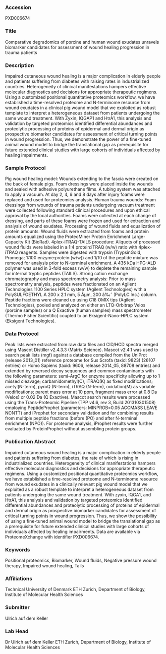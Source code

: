 ### Accession
PXD006674

### Title
Comparative degradomics of porcine and human wound exudates unravels biomarker candidates for assessment of wound healing progression in trauma patients

### Description
Impaired cutaneous wound healing is a major complication in elderly people and patients suffering from diabetes with raising rates in industrialized countries. Heterogeneity of clinical manifestations hampers effective molecular diagnostics and decisions for appropriate therapeutic regimens. Using a customized positional quantitative proteomics workflow, we have established a time-resolved proteome and N-terminome resource from wound exudates in a clinical pig wound model that we exploited as robust template to interpret a heterogeneous dataset from patients undergoing the same wound treatment. With Zyxin, IQGAP1 and HtrA1, this analysis and validation by targeted proteomics identified differential abundances and proteolytic processing of proteins of epidermal and dermal origin as prospective biomarker candidates for assessment of critical turning points in wound progression. Thus, we demonstrate the power of a fine-tuned animal wound model to bridge the translational gap as prerequisite for future extended clinical studies with large cohorts of individuals affected by healing impairments.

### Sample Protocol
Pig wound healing model: Wounds extending to the fascia were created on the back of female pigs. Foam dressings were placed inside the wounds and sealed with adhesive polyurethane films. A tubing system was attached to apply a vacuum. At day 2, 4, 6 and 8 days after injury foams were replaced and used for proteomics analysis. Human trauma wounds: Foam dressings from wounds of trauma patients undergoing vacuum treatment were collected following standard clinical procedures and upon ethical approval by the local authorities. Foams were collected at each change of dressing, and parts of these foams were frozen and used for extraction and analysis of wound exudates. Processing of wound fluids and equalization of protein amounts: Wound fluids were extracted from foams and protein amounts equalized using the ProteoMiner Protein Enrichment Large-Capacity Kit (BioRad). 4plex-iTRAQ-TAILS procedure: Aliquots of processed wound fluids were labeled in a 1:4 protein:iTRAQ (w/w) ratio with 4plex-iTRAQ reagents. Samples were digested with trypsin (TrypsinGold, Promega; 1:100 enzyme:protein (w/w)) and 1/10 of the peptide mixture was removed for analysis prior to N-terminal enrichment. A 435 kDa HPG-ALD polymer was used in 3-fold excess (w/w) to deplete the remaining sample for internal tryptic peptides (TAILS). Strong cation exchange chromatography and mass spectrometry analysis: Prior to mass spectrometry analysis, peptides were fractionated on an Agilent Technologies 1100 Series HPLC system (Agilent Technologies) with a PolySULFOETHYL A 200 x 2.1 mm, 5 Âµm, 200 â‰ˆ (PolyLC Inc.) column. Peptide fractions were cleaned up using C18 OMIX tips (Agilent Technologies), pooled and analyzed on either an LTQ-Orbitrap Velos (porcine samples) or a Q Exactive (human samples) mass spectrometer (Thermo Fisher Scientific) coupled to an Eksigent-Nano-HPLC system (Eksigent Technologies).

### Data Protocol
Peak lists were extracted from raw data files and CID/HCD spectra merged using Mascot Distiller v2.4.3.3 (Matrix Science). Mascot v2.4.1 was used to search peak lists (mgf) against a database compiled from the UniProt (release 2013_01) reference proteome for Sus Scrofa (taxid: 9823) (26107 entries) or Homo Sapiens (taxid: 9606, release 2014_05, 88708 entries) and extended by reversed decoy sequences and common contaminants with the following parameters: semi-ArgC for enzyme specificity allowing up to 1 missed cleavage; carbamidomethyl(C), iTRAQ(K) as fixed modifications; acetyl(N-term), pyroQ (N-term), iTRAQ (N-term), oxidation(M) as variable modifications; parent mass error at 10 ppm, fragment mass error at 0.8 Da (Velos) or 0.02 Da (Q Exactive). Mascot search results were processed using the Trans-Proteomic Pipeline (TPP v4.6, rev 3, Build 201310301508) employing PeptideProphet (parameters: MINPROB=0.05 ACCMASS LEAVE NONTT) and iProphet for secondary validation and for combining results from multiple peptide fractions (before (PO) and after N-terminal enrichment (NPO)). For proteome analysis, iProphet results were further evaluated by ProteinProphet without assembling protein groups.

### Publication Abstract
Impaired cutaneous wound healing is a major complication in elderly people and patients suffering from diabetes, the rate of which is rising in industrialized countries. Heterogeneity of clinical manifestations hampers effective molecular diagnostics and decisions for appropriate therapeutic regimens. Using a customized positional quantitative proteomics workflow, we have established a time-resolved proteome and N-terminome resource from wound exudates in a clinically relevant pig wound model that we exploited as a robust template to interpret a heterogeneous dataset from patients undergoing the same wound treatment. With zyxin, IQGA1, and HtrA1, this analysis and validation by targeted proteomics identified differential abundances and proteolytic processing of proteins of epidermal and dermal origin as prospective biomarker candidates for assessment of critical turning points in wound progression. Thus, we show the possibility of using a fine-tuned animal wound model to bridge the translational gap as a prerequisite for future extended clinical studies with large cohorts of individuals affected by healing impairments. Data are available via ProteomeXchange with identifier PXD006674.

### Keywords
Positional proteomics, Biomarker, Wound fluids, Negative pressure wound therapy, Impaired wound healing, Tails

### Affiliations
Technical University of Denmark
ETH Zurich, Department of Biology, Institute of Molecular Health Sciences

### Submitter
Ulrich auf dem Keller

### Lab Head
Dr Ulrich auf dem Keller
ETH Zurich, Department of Biology, Institute of Molecular Health Sciences


